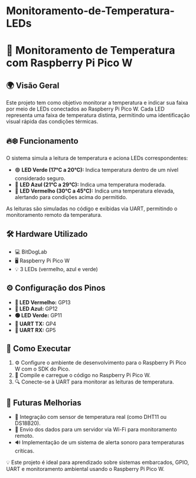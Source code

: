 # Monitoramento-de-Temperatura-LEDs
# 📡 Monitoramento de Temperatura com Raspberry Pi Pico W

## 🌍 Visão Geral
Este projeto tem como objetivo monitorar a temperatura e indicar sua faixa por meio de LEDs conectados ao Raspberry Pi Pico W. Cada LED representa uma faixa de temperatura distinta, permitindo uma identificação visual rápida das condições térmicas.

## 🔥❄️ Funcionamento
O sistema simula a leitura de temperatura e aciona LEDs correspondentes:
- 🟢 **LED Verde (17°C a 20°C):** Indica temperatura dentro de um nível considerado seguro.
- 🔵 **LED Azul (21°C a 29°C):** Indica uma temperatura moderada.
- 🔴 **LED Vermelho (30°C a 45°C):** Indica uma temperatura elevada, alertando para condições acima do permitido.

As leituras são simuladas no código e exibidas via UART, permitindo o monitoramento remoto da temperatura.

## 🛠️ Hardware Utilizado
- 💻 BitDogLab
- 🖥️ Raspberry Pi Pico W
- 💡 3 LEDs (vermelho, azul e verde)

## ⚙️ Configuração dos Pinos
- **🔴 LED Vermelho:** GP13
- **🔵 LED Azul:** GP12
- **🟢 LED Verde:** GP11
- **📡 UART TX:** GP4
- **📡 UART RX:** GP5

## 🚀 Como Executar
1. ⚙️ Configure o ambiente de desenvolvimento para o Raspberry Pi Pico W com o SDK do Pico.
2. 📝 Compile e carregue o código no Raspberry Pi Pico W.
3. 🔍 Conecte-se à UART para monitorar as leituras de temperatura.

## 🔮 Futuras Melhorias
- 📡 Integração com sensor de temperatura real (como DHT11 ou DS18B20).
- 📶 Envio dos dados para um servidor via Wi-Fi para monitoramento remoto.
- 🔊 Implementação de um sistema de alerta sonoro para temperaturas críticas.


💡 Este projeto é ideal para aprendizado sobre sistemas embarcados, GPIO, UART e monitoramento ambiental usando o Raspberry Pi Pico W.
